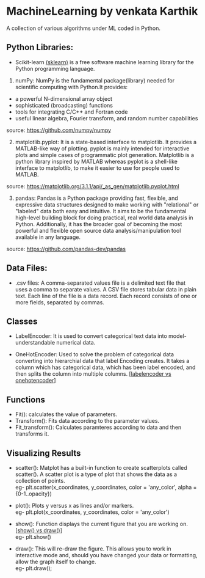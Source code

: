 # MachineLearning by venkata Karthik
A collection of various algorithms under ML coded in Python.

## Python Libraries:
* Scikit-learn [(sklearn)](https://en.wikipedia.org/wiki/Scikit-learn) is a free software machine learning library for the Python programming language.

1. numPy: NumPy is the fundamental package(library) needed for scientific computing with Python.It provides:

* a powerful N-dimensional array object
* sophisticated (broadcasting) functions
* tools for integrating C/C++ and Fortran code
* useful linear algebra, Fourier transform, and random number capabilities

source: https://github.com/numpy/numpy

2. matplotlib.pyplot: It is a state-based interface to matplotlib. It provides a MATLAB-like way of plotting.
pyplot is mainly intended for interactive plots and simple cases of programmatic plot generation. 
Matplotlib is a python library inspired by MATLAB whereas pyplot is a shell-like interface to matplotlib, to make it easier to use for people used to MATLAB.

source: https://matplotlib.org/3.1.1/api/_as_gen/matplotlib.pyplot.html

3. pandas: Pandas is a Python package providing fast, flexible, and expressive data structures designed to make working with "relational" or "labeled" data both easy and intuitive. It aims to be the fundamental high-level building block for doing practical, real world data analysis in Python. Additionally, it has the broader goal of becoming the most powerful and flexible open source data analysis/manipulation tool available in any language.

source: https://github.com/pandas-dev/pandas

## Data Files:
* .csv files: A comma-separated values file is a delimited text file that uses a comma to separate values. A CSV file stores tabular data in plain text. Each line of the file is a data record. Each record consists of one or more fields, separated by commas.

## Classes
* LabelEncoder: It is used to convert categorical text data into model-understandable numerical data.

* OneHotEncoder: Used to solve the problem of categorical data converting into hierarchial data that label Encoding creates. It takes a column which has categorical data, which has been label encoded, and then splits the column into multiple columns.
[[labelencoder vs onehotencoder]](https://medium.com/@contactsunny/label-encoder-vs-one-hot-encoder-in-machine-learning-3fc273365621)

## Functions
* Fit(): calculates the value of parameters.
* Transform(): Fits data according to the parameter values.
* Fit_transform(): Calculates paramteres according to data and then transforms it.

## Visualizing Results
* scatter(): Matplot has a built-in function to create scatterplots called scatter(). A scatter plot is a type of plot that shows the data as a collection of points.<br>
      eg- plt.scatter(x_coordinates, y_coordinates, color = 'any_color', alpha = {0-1..opacity})

* plot(): Plots y versus x as lines and/or markers.<br>
      eg- plt.plot(x_coordinates, y_coordinates, color = 'any_color')

* show():  Function displays the current figure that you are working on. [[show() vs draw()]](https://stackoverflow.com/questions/23141452/difference-between-plt-draw-and-plt-show-in-matplotlib)<br>
      eg- plt.show()

* draw(): This will re-draw the figure. This allows you to work in interactive mode and, should you have changed your data or formatting, allow the graph itself to change.<br>
      eg- plt.draw();





